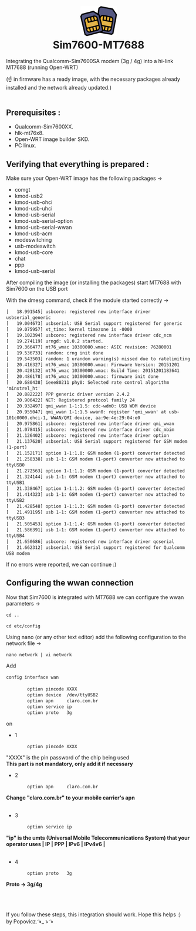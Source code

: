 <h1 align="center">
  <img src="public/simcard.png" width="100">
  <br>
    Sim7600-MT7688
</h1>
<p>Integrating the Qualcomm-Sim7600SA modem (3g / 4g) into a hi-link MT7688 (running Open-WRT)</p>
(☝️ in firmware has a ready image, with the necessary packages already installed and the network already updated.)
<br>
<br>

## Prerequisites :
- Qualcomm-Sim7600XX. 
- hlk-mt76x8. 
- Open-WRT image builder SKD. 
- PC linux.

## Verifying that everything is prepared :
Make sure your Open-WRT image has the following packages ->
- comgt
- kmod-usb2
- kmod-usb-ohci
- kmod-usb-uhci
- kmod-usb-serial
- kmod-usb-serial-option
- kmod-usb-serial-wwan
- kmod-usb-acm
- modeswitching
- usb-modeswitch
- kmod-usb-core
- chat
- ppp
- kmod-usb-serial

After compiling the image (or installing the packages) start MT7688 with Sim7600 on the USB port

With the dmesg command, check if the module started correctly ->
```
[   18.991545] usbcore: registered new interface driver usbserial_generic
[   19.004673] usbserial: USB Serial support registered for generic
[   19.075957] xt_time: kernel timezone is -0000
[   19.102394] usbcore: registered new interface driver cdc_ncm
[   19.274119] urngd: v1.0.2 started.
[   19.366477] mt76_wmac 10300000.wmac: ASIC revision: 76280001
[   19.536733] random: crng init done
[   19.543503] random: 1 urandom warning(s) missed due to ratelimiting
[   20.416327] mt76_wmac 10300000.wmac: Firmware Version: 20151201
[   20.428132] mt76_wmac 10300000.wmac: Build Time: 20151201183641
[   20.486178] mt76_wmac 10300000.wmac: firmware init done
[   20.680438] ieee80211 phy0: Selected rate control algorithm 'minstrel_ht'
[   20.882222] PPP generic driver version 2.4.2
[   20.906422] NET: Registered protocol family 24
[   20.932497] qmi_wwan 1-1:1.5: cdc-wdm0: USB WDM device
[   20.955047] qmi_wwan 1-1:1.5 wwan0: register 'qmi_wwan' at usb-101c0000.ehci-1, WWAN/QMI device, aa:9e:4e:29:04:e0
[   20.975861] usbcore: registered new interface driver qmi_wwan
[   21.078415] usbcore: registered new interface driver cdc_mbim
[   21.126402] usbcore: registered new interface driver option
[   21.137620] usbserial: USB Serial support registered for GSM modem (1-port)
[   21.152171] option 1-1:1.0: GSM modem (1-port) converter detected
[   21.258338] usb 1-1: GSM modem (1-port) converter now attached to ttyUSB0
[   21.272563] option 1-1:1.1: GSM modem (1-port) converter detected
[   21.324144] usb 1-1: GSM modem (1-port) converter now attached to ttyUSB1
[   21.338467] option 1-1:1.2: GSM modem (1-port) converter detected
[   21.414323] usb 1-1: GSM modem (1-port) converter now attached to ttyUSB2
[   21.428548] option 1-1:1.3: GSM modem (1-port) converter detected
[   21.491195] usb 1-1: GSM modem (1-port) converter now attached to ttyUSB3
[   21.505453] option 1-1:1.4: GSM modem (1-port) converter detected
[   21.586391] usb 1-1: GSM modem (1-port) converter now attached to ttyUSB4
[   21.650686] usbcore: registered new interface driver qcserial
[   21.662312] usbserial: USB Serial support registered for Qualcomm USB modem
```
If no errors were reported, we can continue :)

## Configuring the wwan connection
Now that Sim7600 is integrated with MT7688 we can configure the wwan parameters ->
```
cd ..
```
```
cd etc/config
```
Using nano (or any other text editor) add the following configuration to the network file ->
```
nano network | vi network
```
Add
```
config interface wan

        option pincode XXXX
        option device  /dev/ttyUSB2
        option apn     claro.com.br
        option service ip
        option proto   3g
```
on
<br>
- 1
```
        option pincode XXXX
```
"XXXX" is the pin password of the chip being used
<br>
<strong> 
This part is not mandatory, only add it if necessary
</strong>
<br>
- 2
```
        option apn     claro.com.br
```
<strong>
Change "claro.com.br" to your mobile carrier's apn
</strong>
<br>
<br>

- 3 

```
        option service ip 
```
<strong> 
"ip" is the umts (Universal Mobile Telecommunications System) that your operator uses | IP | PPP | IPv6 | IPv4v6 |
</strong>
<br>
<br>

- 4

```
        option proto   3g
```
<strong>
Proto -> 3g/4g
</strong>
<br>
<br>
<br>
<br>

 If you follow these steps, this integration should work. Hope this helps :)
 <br>
 by Popovicz. ͡•_ゝ ͡•




